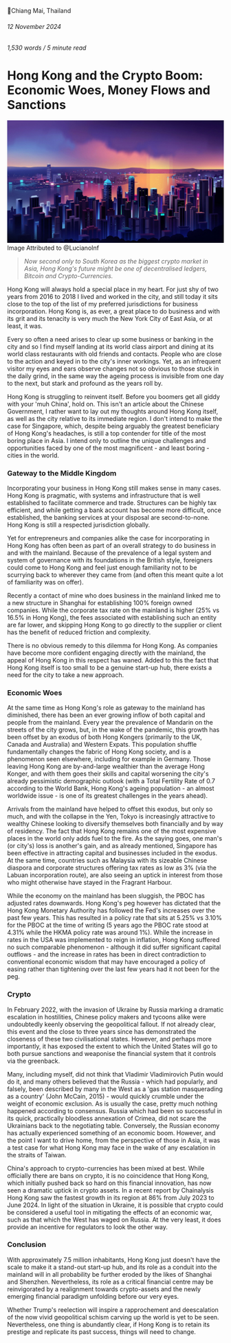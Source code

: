 📍Chiang Mai, Thailand

###### 12 November 2024

###### 1,530 words / 5 minute read

# Hong Kong and the Crypto Boom: Economic Woes, Money Flows and Sanctions

![hong_kong](/static/hong_kong_002.jpg)
Image Attributed to @LucianoInf

> _Now second only to South Korea as the biggest crypto market in Asia, Hong Kong's future might be one of decentralised ledgers, Bitcoin and Crypto-Currencies._

Hong Kong will always hold a special place in my heart. For just shy of two years from 2016 to 2018 I lived and worked in the city, and still today it sits close to the top of the list of my preferred jurisdictions for business incorporation. Hong Kong is, as ever, a great place to do business and with its grit and its tenacity is very much the New York City of East Asia, or at least, it was.

Every so often a need arises to clear up some business or banking in the city and so I find myself landing at its world class airport and dining at its world class restaurants with old friends and contacts. People who are close to the action and keyed in to the city's inner workings. Yet, as an infrequent visitor my eyes and ears observe changes not so obvious to those stuck in the daily grind, in the same way the ageing process is invisible from one day to the next, but stark and profound as the years roll by.

Hong Kong is struggling to reinvent itself. Before you boomers get all giddy with your 'muh China', hold on. This isn't an article about the Chinese Government, I rather want to lay out my thoughts around Hong Kong itself, as well as the city relative to its immediate region. I don't intend to make the case for Singapore, which, despite being arguably the greatest beneficiary of Hong Kong's headaches, is still a top contender for title of the most boring place in Asia. I intend only to outline the unique challenges and opportunities faced by one of the most magnificent - and least boring - cities in the world.

### Gateway to the Middle Kingdom

Incorporating your business in Hong Kong still makes sense in many cases. Hong Kong is pragmatic, with systems and infrastructure that is well established to facilitate commerce and trade. Structures can be highly tax efficient, and while getting a bank account has become more difficult, once established, the banking services at your disposal are second-to-none. Hong Kong is still a respected jurisdiction globally.

Yet for entrepreneurs and companies alike the case for incorporating in Hong Kong has often been as part of an overall strategy to do business in and with the mainland. Because of the prevalence of a legal system and system of governance with its foundations in the British style, foreigners could come to Hong Kong and feel just enough familiarity not to be scurrying back to wherever they came from (and often this meant quite a lot of familiarity was on offer).

Recently a contact of mine who does business in the mainland linked me to a new structure in Shanghai for establishing 100% foreign owned companies. While the corporate tax rate on the mainland is higher (25% vs 16.5% in Hong Kong), the fees associated with establishing such an entity are far lower, and skipping Hong Kong to go directly to the supplier or client has the benefit of reduced friction and complexity.

There is no obvious remedy to this dilemma for Hong Kong. As companies have become more confident engaging directly with the mainland, the appeal of Hong Kong in this respect has waned. Added to this the fact that Hong Kong itself is too small to be a genuine start-up hub, there exists a need for the city to take a new approach.

### Economic Woes

At the same time as Hong Kong's role as gateway to the mainland has diminished, there has been an ever growing inflow of both capital and people from the mainland. Every year the prevalence of Mandarin on the streets of the city grows, but, in the wake of the pandemic, this growth has been offset by an exodus of both Hong Kongers (primarily to the UK, Canada and Australia) and Western Expats. This population shuffle fundamentally changes the fabric of Hong Kong society, and is a phenomenon seen elsewhere, including for example in Germany. Those leaving Hong Kong are by-and-large wealthier than the average Hong Konger, and with them goes their skills and capital worsening the city's already pessimistic demographic outlook (with a Total Fertility Rate of 0.7 according to the World Bank, Hong Kong's ageing population - an almost worldwide issue - is one of its greatest challenges in the years ahead).

Arrivals from the mainland have helped to offset this exodus, but only so much, and with the collapse in the Yen, Tokyo is increasingly attractive to wealthy Chinese looking to diversify themselves both financially and by way of residency. The fact that Hong Kong remains one of the most expensive places in the world only adds fuel to the fire. As the saying goes, one man's (or city's) loss is another's gain, and as already mentioned, Singapore has been effective in attracting capital and businesses included in the exodus. At the same time, countries such as Malaysia with its sizeable Chinese diaspora and corporate structures offering tax rates as low as 3% (via the Labuan incorporation route), are also seeing an uptick in interest from those who might otherwise have stayed in the Fragrant Harbour.

While the economy on the mainland has been sluggish, the PBOC has adjusted rates downwards. Hong Kong's peg however has dictated that the Hong Kong Monetary Authority has followed the Fed's increases over the past few years. This has resulted in a policy rate that sits at 5.25% vs 3.10% for the PBOC at the time of writing (5 years ago the PBOC rate stood at 4.31% while the HKMA policy rate was around 1%). While the increase in rates in the USA was implemented to reign in inflation, Hong Kong suffered no such comparable phenomenon - although it did suffer significant capital outflows - and the increase in rates has been in direct contradiction to conventional economic wisdom that may have encouraged a policy of easing rather than tightening over the last few years had it not been for the peg.

### Crypto

In February 2022, with the invasion of Ukraine by Russia marking a dramatic escalation in hostilities, Chinese policy makers and tycoons alike were undoubtedly keenly observing the geopolitical fallout. If not already clear, this event and the close to three years since has demonstrated the closeness of these two civilisational states. However, and perhaps more importantly, it has exposed the extent to which the United States will go to both pursue sanctions and weaponise the financial system that it controls via the greenback.

Many, including myself, did not think that Vladimir Vladimirovich Putin would do it, and many others believed that the Russia - which had popularly, and falsely, been described by many in the West as a 'gas station masquerading as a country' (John McCain, 2015) - would quickly crumble under the weight of economic exclusion. As is usually the case, pretty much nothing happened according to consensus. Russia which had been so successful in its quick, practically bloodless annexation of Crimea, did not scare the Ukrainians back to the negotiating table. Conversely, the Russian economy has actually experienced something of an economic boom. However, and the point I want to drive home, from the perspective of those in Asia, it was a test case for what Hong Kong may face in the wake of any escalation in the straits of Taiwan.

China's approach to crypto-currencies has been mixed at best. While officially there are bans on crypto, it is no coincidence that Hong Kong, which initially pushed back so hard on this financial innovation, has now seen a dramatic uptick in crypto assets. In a recent report by Chainalysis Hong Kong saw the fastest growth in its region at 86% from July 2023 to June 2024. In light of the situation in Ukraine, it is possible that crypto could be considered a useful tool in mitigating the effects of an economic war, such as that which the West has waged on Russia. At the very least, it does provide an incentive for regulators to look the other way.

### Conclusion

With approximately 7.5 million inhabitants, Hong Kong just doesn't have the scale to make it a stand-out start-up hub, and its role as a conduit into the mainland will in all probability be further eroded by the likes of Shanghai and Shenzhen. Nevertheless, its role as a critical financial centre may be reinvigorated by a realignment towards crypto-assets and the newly emerging financial paradigm unfolding before our very eyes.

Whether Trump's reelection will inspire a rapprochement and deescalation of the now vivid geopolitical schism carving up the world is yet to be seen. Nevertheless, one thing is abundantly clear, if Hong Kong is to retain its prestige and replicate its past success, things will need to change.
